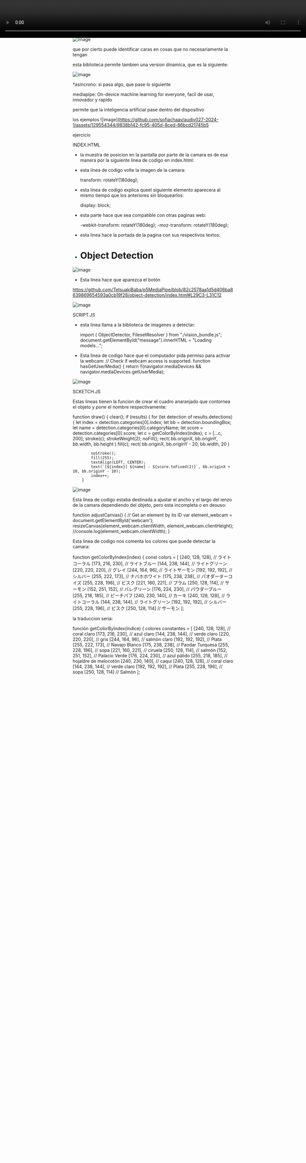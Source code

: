 component.gallery

Designed to be a reference for anyone building component-based user interfaces, The Component Gallery is an up-to-date repository of interface components based on examples from the world of design systems.

CV: computer vision

rama que intenta entrenar al coputador para ver 

como ejemplo de la empreabilidad de esto seria el traje que uso el actor de gollum, personaje que para ser creado necesitaba de sensores en el cuerpo que el computador reconoce para reemplazar

![image](https://github.com/sofiachaav/audiv027-2024-1/assets/129554344/9cfcbd37-8307-4bb7-8b18-f3f10691da17)

CLMTRACKER: Javascript library for precise tracking of facial features via Constrained Local Models

![image](https://github.com/sofiachaav/audiv027-2024-1/assets/129554344/4d80f09d-c24a-4dd8-9914-a09d4e5513b0)

el computador intenta reconocer las dos pupilas de la cara para identificar una cara humana

como ejemplo de la pagina encontramos un buscador de caras:

![image](https://github.com/sofiachaav/audiv027-2024-1/assets/129554344/c2b7b385-2b86-497f-bde7-d109ed4b1046)

que por cierto puede identificar caras en cosas que no necesariamente la tengan 

esta biblioteca permite tambien una version dinamica, que es la siguiente:

![image](https://github.com/sofiachaav/audiv027-2024-1/assets/129554344/07157c43-93b8-4adc-b319-babbfda5e171)

*asincrono: si pasa algo, que pase lo siguiente

mediapipe: On-device machine learning for everyone, facil de usar, innovador y rapido 

permite que la inteligencia artificial pase dentro del dispositivo 

los ejemplos 
![image](https://github.com/sofiachaav/audiv027-2024-1/assets/129554344/9838b142-fc95-405d-8ced-86bcd21745b5


ejercicio

INDEX.HTML 

- la muestra de posicion en la pantalla por parte de la camara es de esa manera por la siguiente linea de codigo en index.html:

  <video id="webcam" style="position:absolute;left:0px;top:0px;width:100%;height:auto;" autoplay playsinline></video>

- esta linea de codigo volte la imagen de la camara:

  transform: rotateY(180deg);

- esta linea de codigo explica queel siguiente elemento aparecera al mismo tiempo que los anteriores sin bloquearlos:

  display: block;

- esta parte hace que sea compatible con otras paginas web:
 
  -webkit-transform: rotateY(180deg);
  -moz-transform: rotateY(180deg); 

- esta linea hace la portada de la pagina con sus respectivos textos:

-   <h1 invisible>Object Detection</h1>
  <p id="message"></p>

![image](https://github.com/sofiachaav/audiv027-2024-1/assets/129554344/4fbcb247-ffa9-442f-9972-48b5f0efdf4f)

- Esta linea hace que aparezca el botón

https://github.com/TetsuakiBaba/p5MediaPipe/blob/82c2578aa1d5d406ba8639869654593a0cb19f28/object-detection/index.html#L29C3-L31C12

![image](https://github.com/sofiachaav/audiv027-2024-1/assets/129554344/7d88ec3e-927f-45c3-89fe-a44441ec446f)


SCRIPT.JS

- esta linea llama a la biblioteca de imagenes a detectar:

  import { ObjectDetector, FilesetResolver } from "./vision_bundle.js";
  document.getElementById("message").innerHTML = "Loading models...";

- Esta linea de codigo hace que el computador pida permiso para activar la webcam:
  // Check if webcam access is supported.
function hasGetUserMedia() {
    return !!(navigator.mediaDevices && navigator.mediaDevices.getUserMedia);

![image](https://github.com/sofiachaav/audiv027-2024-1/assets/129554344/6d0c2cf0-3bb7-478a-a539-716d6420438c)

SCKETCH.JS

Estas lineas tienen la funcion de crear el cuadro anaranjado que contornea el objeto y pone el nombre respectivamente:

function draw() {
    clear();
    if (results) {
        for (let detection of results.detections) {
            let index = detection.categories[0].index;
            let bb = detection.boundingBox;
            let name = detection.categories[0].categoryName;
            let score = detection.categories[0].score;
            let c = getColorByIndex(index);
            c = [...c, 200];
            stroke(c);
            strokeWeight(2);
            noFill();
            rect(
                bb.originX, bb.originY,
                bb.width, bb.height
            )
            fill(c);
            rect(
                bb.originX, bb.originY - 20,
                bb.width, 20
            )

            noStroke();
            fill(255);
            textAlign(LEFT, CENTER);
            text(`[${index}] ${name} - ${score.toFixed(2)}`, bb.originX + 10, bb.originY - 10);
            index++;
        }

![image](https://github.com/sofiachaav/audiv027-2024-1/assets/129554344/adbe81ef-ce3b-4612-a697-f5f333db90f6)

Esta linea de codigo estaba destinada a ajustar el ancho y el largo del ienzo de la camara dependiendo del objeto, pero esta incompleta o en desuso:

function adjustCanvas() {
    // Get an element by its ID
    var element_webcam = document.getElementById('webcam');
    resizeCanvas(element_webcam.clientWidth, element_webcam.clientHeight);
    //console.log(element_webcam.clientWidth);
}

Esta linea de codigo nos comenta los colores que puede detectar la camara:

function getColorByIndex(index) {
    const colors = [
        [240, 128, 128], // ライトコーラル
        [173, 216, 230], // ライトブルー
        [144, 238, 144], // ライトグリーン
        [220, 220, 220], // グレイ
        [244, 164, 96],  // ライトサーモン
        [192, 192, 192], // シルバー
        [255, 222, 173], // ナバホホワイト
        [175, 238, 238], // パオダーターコイズ
        [255, 228, 196], // ビスク
        [221, 160, 221], // プラム
        [250, 128, 114], // サーモン
        [152, 251, 152], // パレグリーン
        [176, 224, 230], // パウダーブルー
        [255, 218, 185], // ピーチパフ
        [240, 230, 140], // カーキ
        [240, 128, 128], // ライトコーラル
        [144, 238, 144], // ライトグリーン
        [192, 192, 192], // シルバー
        [255, 228, 196], // ビスク
        [250, 128, 114]  // サーモン
    ];

  la traduccion seria:

  función getColorByIndex(índice) {
    colores constantes = [
        [240, 128, 128], // coral claro
        [173, 216, 230], // azul claro
        [144, 238, 144], // verde claro
        [220, 220, 220], // gris
        [244, 164, 96], // salmón claro
        [192, 192, 192], // Plata
        [255, 222, 173], // Navajo Blanco
        [175, 238, 238], // Paodar Turquesa
        [255, 228, 196], // sopa
        [221, 160, 221], // ciruela
        [250, 128, 114], // salmón
        [152, 251, 152], // Palacio Verde
        [176, 224, 230], // azul pálido
        [255, 218, 185], // hojaldre de melocotón
        [240, 230, 140], // caqui
        [240, 128, 128], // coral claro
        [144, 238, 144], // verde claro
        [192, 192, 192], // Plata
        [255, 228, 196], // sopa
        [250, 128, 114] // Salmón
    ];

    





